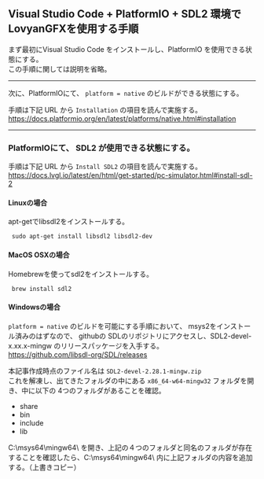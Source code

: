 
## Visual Studio Code + PlatformIO + SDL2 環境で LovyanGFXを使用する手順

まず最初にVisual Studio Code をインストールし、PlatformIO を使用できる状態にする。  
この手順に関しては説明を省略。

 ---

次に、PlatformIOにて、 `platform = native` のビルドができる状態にする。

手順は下記 URL から `Installation` の項目を読んで実施する。  
https://docs.platformio.org/en/latest/platforms/native.html#installation

 ---

### PlatformIOにて、 SDL2 が使用できる状態にする。

手順は下記 URL から `Install SDL2` の項目を読んで実施する。  
https://docs.lvgl.io/latest/en/html/get-started/pc-simulator.html#install-sdl-2


#### Linuxの場合

apt-getでlibsdl2をインストールする。

```
 sudo apt-get install libsdl2 libsdl2-dev
```

#### MacOS OSXの場合

Homebrewを使ってsdl2をインストールする。
```
 brew install sdl2
```

#### Windowsの場合

`platform = native` のビルドを可能にする手順において、 msys2をインストール済みのはずなので、
githubの SDLのリポジトリにアクセスし、SDL2-devel-x.xx.x-mingw のリリースパッケージを入手する。  
https://github.com/libsdl-org/SDL/releases

本記事作成時点のファイル名は `SDL2-devel-2.28.1-mingw.zip`  
これを解凍し、出てきたフォルダの中にある `x86_64-w64-mingw32` フォルダを開き、中に以下の 4つのフォルダがあることを確認。
 - share
 - bin
 - include
 - lib

C:\msys64\mingw64\ を開き、上記の４つのフォルダと同名のフォルダが存在することを確認したら、C:\msys64\mingw64\ 内に上記フォルダの内容を追加する。（上書きコピー）



